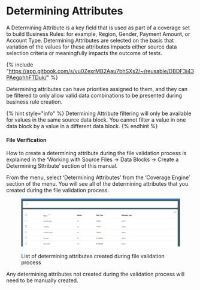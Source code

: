 # Determining Attributes

A Determining Attribute is a key field that is used as part of a coverage set to build Business Rules: for example, Region, Gender, Payment Amount, or Account Type. Determining Attributes are selected on the basis that variation of the values for these attributes impacts either source data selection criteria or meaningfully impacts the outcome of tests.

{% include "https://app.gitbook.com/s/vu0ZexrMB2Aau7bhSXs2/~/reusable/DBDF3i43PAegphhFTDuk/" %}

Determining attributes can have priorities assigned to them, and they can be filtered to only allow valid data combinations to be presented during business rule creation.

{% hint style="info" %}
Determining Attribute filtering will only be available for values in the same source data block.  You cannot filter a value in one data block by a value in a different data block.
{% endhint %}

#### File Verification

How to create a determining attribute during the file validation process is explained in the ‘Working with Source Files -> Data Blocks -> Create a Determining Sttribute’ section of this manual.&#x20;

From the menu, select ‘Determining Attributes’ from the ‘Coverage Engine’ section of the menu.  You will see all of the determining attributes that you created during the file validation process.

<figure><img src="../../../../../.gitbook/assets/image (29).png" alt=""><figcaption><p>List of determining attributes created during file validation process</p></figcaption></figure>

Any determining attributes not created during the validation process will need to be manually created.
